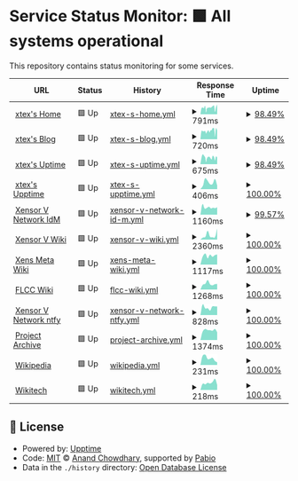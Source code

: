 # Service Status Monitor: <!--live status--> **🟩 All systems operational**

This repository contains status monitoring for some services.

<!--start: status pages-->
<!-- This summary is generated by Upptime (https://github.com/upptime/upptime) -->
<!-- Do not edit this manually, your changes will be overwritten -->
<!-- prettier-ignore -->
| URL | Status | History | Response Time | Uptime |
| --- | ------ | ------- | ------------- | ------ |
| <img alt="" src="https://icons.duckduckgo.com/ip3/xtexx.eu.org.ico" height="13"> [xtex's Home](https://xtexx.eu.org) | 🟩 Up | [xtex-s-home.yml](https://github.com/xtexChooser/uptime/commits/HEAD/history/xtex-s-home.yml) | <details><summary><img alt="Response time graph" src="./graphs/xtex-s-home/response-time-week.png" height="20"> 791ms</summary><br><a href="https://upptime.xtexx.eu.org/history/xtex-s-home"><img alt="Response time 768" src="https://img.shields.io/endpoint?url=https%3A%2F%2Fraw.githubusercontent.com%2FxtexChooser%2Fuptime%2FHEAD%2Fapi%2Fxtex-s-home%2Fresponse-time.json"></a><br><a href="https://upptime.xtexx.eu.org/history/xtex-s-home"><img alt="24-hour response time 861" src="https://img.shields.io/endpoint?url=https%3A%2F%2Fraw.githubusercontent.com%2FxtexChooser%2Fuptime%2FHEAD%2Fapi%2Fxtex-s-home%2Fresponse-time-day.json"></a><br><a href="https://upptime.xtexx.eu.org/history/xtex-s-home"><img alt="7-day response time 791" src="https://img.shields.io/endpoint?url=https%3A%2F%2Fraw.githubusercontent.com%2FxtexChooser%2Fuptime%2FHEAD%2Fapi%2Fxtex-s-home%2Fresponse-time-week.json"></a><br><a href="https://upptime.xtexx.eu.org/history/xtex-s-home"><img alt="30-day response time 778" src="https://img.shields.io/endpoint?url=https%3A%2F%2Fraw.githubusercontent.com%2FxtexChooser%2Fuptime%2FHEAD%2Fapi%2Fxtex-s-home%2Fresponse-time-month.json"></a><br><a href="https://upptime.xtexx.eu.org/history/xtex-s-home"><img alt="1-year response time 768" src="https://img.shields.io/endpoint?url=https%3A%2F%2Fraw.githubusercontent.com%2FxtexChooser%2Fuptime%2FHEAD%2Fapi%2Fxtex-s-home%2Fresponse-time-year.json"></a></details> | <details><summary><a href="https://upptime.xtexx.eu.org/history/xtex-s-home">98.49%</a></summary><a href="https://upptime.xtexx.eu.org/history/xtex-s-home"><img alt="All-time uptime 91.32%" src="https://img.shields.io/endpoint?url=https%3A%2F%2Fraw.githubusercontent.com%2FxtexChooser%2Fuptime%2FHEAD%2Fapi%2Fxtex-s-home%2Fuptime.json"></a><br><a href="https://upptime.xtexx.eu.org/history/xtex-s-home"><img alt="24-hour uptime 97.65%" src="https://img.shields.io/endpoint?url=https%3A%2F%2Fraw.githubusercontent.com%2FxtexChooser%2Fuptime%2FHEAD%2Fapi%2Fxtex-s-home%2Fuptime-day.json"></a><br><a href="https://upptime.xtexx.eu.org/history/xtex-s-home"><img alt="7-day uptime 98.49%" src="https://img.shields.io/endpoint?url=https%3A%2F%2Fraw.githubusercontent.com%2FxtexChooser%2Fuptime%2FHEAD%2Fapi%2Fxtex-s-home%2Fuptime-week.json"></a><br><a href="https://upptime.xtexx.eu.org/history/xtex-s-home"><img alt="30-day uptime 89.93%" src="https://img.shields.io/endpoint?url=https%3A%2F%2Fraw.githubusercontent.com%2FxtexChooser%2Fuptime%2FHEAD%2Fapi%2Fxtex-s-home%2Fuptime-month.json"></a><br><a href="https://upptime.xtexx.eu.org/history/xtex-s-home"><img alt="1-year uptime 91.32%" src="https://img.shields.io/endpoint?url=https%3A%2F%2Fraw.githubusercontent.com%2FxtexChooser%2Fuptime%2FHEAD%2Fapi%2Fxtex-s-home%2Fuptime-year.json"></a></details>
| <img alt="" src="https://icons.duckduckgo.com/ip3/blog.xtexx.eu.org.ico" height="13"> [xtex's Blog](https://blog.xtexx.eu.org) | 🟩 Up | [xtex-s-blog.yml](https://github.com/xtexChooser/uptime/commits/HEAD/history/xtex-s-blog.yml) | <details><summary><img alt="Response time graph" src="./graphs/xtex-s-blog/response-time-week.png" height="20"> 720ms</summary><br><a href="https://upptime.xtexx.eu.org/history/xtex-s-blog"><img alt="Response time 740" src="https://img.shields.io/endpoint?url=https%3A%2F%2Fraw.githubusercontent.com%2FxtexChooser%2Fuptime%2FHEAD%2Fapi%2Fxtex-s-blog%2Fresponse-time.json"></a><br><a href="https://upptime.xtexx.eu.org/history/xtex-s-blog"><img alt="24-hour response time 693" src="https://img.shields.io/endpoint?url=https%3A%2F%2Fraw.githubusercontent.com%2FxtexChooser%2Fuptime%2FHEAD%2Fapi%2Fxtex-s-blog%2Fresponse-time-day.json"></a><br><a href="https://upptime.xtexx.eu.org/history/xtex-s-blog"><img alt="7-day response time 720" src="https://img.shields.io/endpoint?url=https%3A%2F%2Fraw.githubusercontent.com%2FxtexChooser%2Fuptime%2FHEAD%2Fapi%2Fxtex-s-blog%2Fresponse-time-week.json"></a><br><a href="https://upptime.xtexx.eu.org/history/xtex-s-blog"><img alt="30-day response time 740" src="https://img.shields.io/endpoint?url=https%3A%2F%2Fraw.githubusercontent.com%2FxtexChooser%2Fuptime%2FHEAD%2Fapi%2Fxtex-s-blog%2Fresponse-time-month.json"></a><br><a href="https://upptime.xtexx.eu.org/history/xtex-s-blog"><img alt="1-year response time 740" src="https://img.shields.io/endpoint?url=https%3A%2F%2Fraw.githubusercontent.com%2FxtexChooser%2Fuptime%2FHEAD%2Fapi%2Fxtex-s-blog%2Fresponse-time-year.json"></a></details> | <details><summary><a href="https://upptime.xtexx.eu.org/history/xtex-s-blog">98.49%</a></summary><a href="https://upptime.xtexx.eu.org/history/xtex-s-blog"><img alt="All-time uptime 91.32%" src="https://img.shields.io/endpoint?url=https%3A%2F%2Fraw.githubusercontent.com%2FxtexChooser%2Fuptime%2FHEAD%2Fapi%2Fxtex-s-blog%2Fuptime.json"></a><br><a href="https://upptime.xtexx.eu.org/history/xtex-s-blog"><img alt="24-hour uptime 97.65%" src="https://img.shields.io/endpoint?url=https%3A%2F%2Fraw.githubusercontent.com%2FxtexChooser%2Fuptime%2FHEAD%2Fapi%2Fxtex-s-blog%2Fuptime-day.json"></a><br><a href="https://upptime.xtexx.eu.org/history/xtex-s-blog"><img alt="7-day uptime 98.49%" src="https://img.shields.io/endpoint?url=https%3A%2F%2Fraw.githubusercontent.com%2FxtexChooser%2Fuptime%2FHEAD%2Fapi%2Fxtex-s-blog%2Fuptime-week.json"></a><br><a href="https://upptime.xtexx.eu.org/history/xtex-s-blog"><img alt="30-day uptime 89.93%" src="https://img.shields.io/endpoint?url=https%3A%2F%2Fraw.githubusercontent.com%2FxtexChooser%2Fuptime%2FHEAD%2Fapi%2Fxtex-s-blog%2Fuptime-month.json"></a><br><a href="https://upptime.xtexx.eu.org/history/xtex-s-blog"><img alt="1-year uptime 91.32%" src="https://img.shields.io/endpoint?url=https%3A%2F%2Fraw.githubusercontent.com%2FxtexChooser%2Fuptime%2FHEAD%2Fapi%2Fxtex-s-blog%2Fuptime-year.json"></a></details>
| <img alt="" src="https://icons.duckduckgo.com/ip3/uptime.xtexx.eu.org.ico" height="13"> [xtex's Uptime](https://uptime.xtexx.eu.org) | 🟩 Up | [xtex-s-uptime.yml](https://github.com/xtexChooser/uptime/commits/HEAD/history/xtex-s-uptime.yml) | <details><summary><img alt="Response time graph" src="./graphs/xtex-s-uptime/response-time-week.png" height="20"> 675ms</summary><br><a href="https://upptime.xtexx.eu.org/history/xtex-s-uptime"><img alt="Response time 1017" src="https://img.shields.io/endpoint?url=https%3A%2F%2Fraw.githubusercontent.com%2FxtexChooser%2Fuptime%2FHEAD%2Fapi%2Fxtex-s-uptime%2Fresponse-time.json"></a><br><a href="https://upptime.xtexx.eu.org/history/xtex-s-uptime"><img alt="24-hour response time 704" src="https://img.shields.io/endpoint?url=https%3A%2F%2Fraw.githubusercontent.com%2FxtexChooser%2Fuptime%2FHEAD%2Fapi%2Fxtex-s-uptime%2Fresponse-time-day.json"></a><br><a href="https://upptime.xtexx.eu.org/history/xtex-s-uptime"><img alt="7-day response time 675" src="https://img.shields.io/endpoint?url=https%3A%2F%2Fraw.githubusercontent.com%2FxtexChooser%2Fuptime%2FHEAD%2Fapi%2Fxtex-s-uptime%2Fresponse-time-week.json"></a><br><a href="https://upptime.xtexx.eu.org/history/xtex-s-uptime"><img alt="30-day response time 1064" src="https://img.shields.io/endpoint?url=https%3A%2F%2Fraw.githubusercontent.com%2FxtexChooser%2Fuptime%2FHEAD%2Fapi%2Fxtex-s-uptime%2Fresponse-time-month.json"></a><br><a href="https://upptime.xtexx.eu.org/history/xtex-s-uptime"><img alt="1-year response time 1017" src="https://img.shields.io/endpoint?url=https%3A%2F%2Fraw.githubusercontent.com%2FxtexChooser%2Fuptime%2FHEAD%2Fapi%2Fxtex-s-uptime%2Fresponse-time-year.json"></a></details> | <details><summary><a href="https://upptime.xtexx.eu.org/history/xtex-s-uptime">98.49%</a></summary><a href="https://upptime.xtexx.eu.org/history/xtex-s-uptime"><img alt="All-time uptime 99.08%" src="https://img.shields.io/endpoint?url=https%3A%2F%2Fraw.githubusercontent.com%2FxtexChooser%2Fuptime%2FHEAD%2Fapi%2Fxtex-s-uptime%2Fuptime.json"></a><br><a href="https://upptime.xtexx.eu.org/history/xtex-s-uptime"><img alt="24-hour uptime 97.65%" src="https://img.shields.io/endpoint?url=https%3A%2F%2Fraw.githubusercontent.com%2FxtexChooser%2Fuptime%2FHEAD%2Fapi%2Fxtex-s-uptime%2Fuptime-day.json"></a><br><a href="https://upptime.xtexx.eu.org/history/xtex-s-uptime"><img alt="7-day uptime 98.49%" src="https://img.shields.io/endpoint?url=https%3A%2F%2Fraw.githubusercontent.com%2FxtexChooser%2Fuptime%2FHEAD%2Fapi%2Fxtex-s-uptime%2Fuptime-week.json"></a><br><a href="https://upptime.xtexx.eu.org/history/xtex-s-uptime"><img alt="30-day uptime 99.13%" src="https://img.shields.io/endpoint?url=https%3A%2F%2Fraw.githubusercontent.com%2FxtexChooser%2Fuptime%2FHEAD%2Fapi%2Fxtex-s-uptime%2Fuptime-month.json"></a><br><a href="https://upptime.xtexx.eu.org/history/xtex-s-uptime"><img alt="1-year uptime 99.08%" src="https://img.shields.io/endpoint?url=https%3A%2F%2Fraw.githubusercontent.com%2FxtexChooser%2Fuptime%2FHEAD%2Fapi%2Fxtex-s-uptime%2Fuptime-year.json"></a></details>
| <img alt="" src="https://icons.duckduckgo.com/ip3/upptime.xtexx.eu.org.ico" height="13"> [xtex's Upptime](https://upptime.xtexx.eu.org) | 🟩 Up | [xtex-s-upptime.yml](https://github.com/xtexChooser/uptime/commits/HEAD/history/xtex-s-upptime.yml) | <details><summary><img alt="Response time graph" src="./graphs/xtex-s-upptime/response-time-week.png" height="20"> 406ms</summary><br><a href="https://upptime.xtexx.eu.org/history/xtex-s-upptime"><img alt="Response time 421" src="https://img.shields.io/endpoint?url=https%3A%2F%2Fraw.githubusercontent.com%2FxtexChooser%2Fuptime%2FHEAD%2Fapi%2Fxtex-s-upptime%2Fresponse-time.json"></a><br><a href="https://upptime.xtexx.eu.org/history/xtex-s-upptime"><img alt="24-hour response time 213" src="https://img.shields.io/endpoint?url=https%3A%2F%2Fraw.githubusercontent.com%2FxtexChooser%2Fuptime%2FHEAD%2Fapi%2Fxtex-s-upptime%2Fresponse-time-day.json"></a><br><a href="https://upptime.xtexx.eu.org/history/xtex-s-upptime"><img alt="7-day response time 406" src="https://img.shields.io/endpoint?url=https%3A%2F%2Fraw.githubusercontent.com%2FxtexChooser%2Fuptime%2FHEAD%2Fapi%2Fxtex-s-upptime%2Fresponse-time-week.json"></a><br><a href="https://upptime.xtexx.eu.org/history/xtex-s-upptime"><img alt="30-day response time 455" src="https://img.shields.io/endpoint?url=https%3A%2F%2Fraw.githubusercontent.com%2FxtexChooser%2Fuptime%2FHEAD%2Fapi%2Fxtex-s-upptime%2Fresponse-time-month.json"></a><br><a href="https://upptime.xtexx.eu.org/history/xtex-s-upptime"><img alt="1-year response time 421" src="https://img.shields.io/endpoint?url=https%3A%2F%2Fraw.githubusercontent.com%2FxtexChooser%2Fuptime%2FHEAD%2Fapi%2Fxtex-s-upptime%2Fresponse-time-year.json"></a></details> | <details><summary><a href="https://upptime.xtexx.eu.org/history/xtex-s-upptime">100.00%</a></summary><a href="https://upptime.xtexx.eu.org/history/xtex-s-upptime"><img alt="All-time uptime 100.00%" src="https://img.shields.io/endpoint?url=https%3A%2F%2Fraw.githubusercontent.com%2FxtexChooser%2Fuptime%2FHEAD%2Fapi%2Fxtex-s-upptime%2Fuptime.json"></a><br><a href="https://upptime.xtexx.eu.org/history/xtex-s-upptime"><img alt="24-hour uptime 100.00%" src="https://img.shields.io/endpoint?url=https%3A%2F%2Fraw.githubusercontent.com%2FxtexChooser%2Fuptime%2FHEAD%2Fapi%2Fxtex-s-upptime%2Fuptime-day.json"></a><br><a href="https://upptime.xtexx.eu.org/history/xtex-s-upptime"><img alt="7-day uptime 100.00%" src="https://img.shields.io/endpoint?url=https%3A%2F%2Fraw.githubusercontent.com%2FxtexChooser%2Fuptime%2FHEAD%2Fapi%2Fxtex-s-upptime%2Fuptime-week.json"></a><br><a href="https://upptime.xtexx.eu.org/history/xtex-s-upptime"><img alt="30-day uptime 100.00%" src="https://img.shields.io/endpoint?url=https%3A%2F%2Fraw.githubusercontent.com%2FxtexChooser%2Fuptime%2FHEAD%2Fapi%2Fxtex-s-upptime%2Fuptime-month.json"></a><br><a href="https://upptime.xtexx.eu.org/history/xtex-s-upptime"><img alt="1-year uptime 100.00%" src="https://img.shields.io/endpoint?url=https%3A%2F%2Fraw.githubusercontent.com%2FxtexChooser%2Fuptime%2FHEAD%2Fapi%2Fxtex-s-upptime%2Fuptime-year.json"></a></details>
| <img alt="" src="https://icons.duckduckgo.com/ip3/id.xvnet.eu.org.ico" height="13"> [Xensor V Network IdM](https://id.xvnet.eu.org) | 🟩 Up | [xensor-v-network-id-m.yml](https://github.com/xtexChooser/uptime/commits/HEAD/history/xensor-v-network-id-m.yml) | <details><summary><img alt="Response time graph" src="./graphs/xensor-v-network-id-m/response-time-week.png" height="20"> 1160ms</summary><br><a href="https://upptime.xtexx.eu.org/history/xensor-v-network-id-m"><img alt="Response time 1127" src="https://img.shields.io/endpoint?url=https%3A%2F%2Fraw.githubusercontent.com%2FxtexChooser%2Fuptime%2FHEAD%2Fapi%2Fxensor-v-network-id-m%2Fresponse-time.json"></a><br><a href="https://upptime.xtexx.eu.org/history/xensor-v-network-id-m"><img alt="24-hour response time 1180" src="https://img.shields.io/endpoint?url=https%3A%2F%2Fraw.githubusercontent.com%2FxtexChooser%2Fuptime%2FHEAD%2Fapi%2Fxensor-v-network-id-m%2Fresponse-time-day.json"></a><br><a href="https://upptime.xtexx.eu.org/history/xensor-v-network-id-m"><img alt="7-day response time 1160" src="https://img.shields.io/endpoint?url=https%3A%2F%2Fraw.githubusercontent.com%2FxtexChooser%2Fuptime%2FHEAD%2Fapi%2Fxensor-v-network-id-m%2Fresponse-time-week.json"></a><br><a href="https://upptime.xtexx.eu.org/history/xensor-v-network-id-m"><img alt="30-day response time 982" src="https://img.shields.io/endpoint?url=https%3A%2F%2Fraw.githubusercontent.com%2FxtexChooser%2Fuptime%2FHEAD%2Fapi%2Fxensor-v-network-id-m%2Fresponse-time-month.json"></a><br><a href="https://upptime.xtexx.eu.org/history/xensor-v-network-id-m"><img alt="1-year response time 1127" src="https://img.shields.io/endpoint?url=https%3A%2F%2Fraw.githubusercontent.com%2FxtexChooser%2Fuptime%2FHEAD%2Fapi%2Fxensor-v-network-id-m%2Fresponse-time-year.json"></a></details> | <details><summary><a href="https://upptime.xtexx.eu.org/history/xensor-v-network-id-m">99.57%</a></summary><a href="https://upptime.xtexx.eu.org/history/xensor-v-network-id-m"><img alt="All-time uptime 99.97%" src="https://img.shields.io/endpoint?url=https%3A%2F%2Fraw.githubusercontent.com%2FxtexChooser%2Fuptime%2FHEAD%2Fapi%2Fxensor-v-network-id-m%2Fuptime.json"></a><br><a href="https://upptime.xtexx.eu.org/history/xensor-v-network-id-m"><img alt="24-hour uptime 100.00%" src="https://img.shields.io/endpoint?url=https%3A%2F%2Fraw.githubusercontent.com%2FxtexChooser%2Fuptime%2FHEAD%2Fapi%2Fxensor-v-network-id-m%2Fuptime-day.json"></a><br><a href="https://upptime.xtexx.eu.org/history/xensor-v-network-id-m"><img alt="7-day uptime 99.57%" src="https://img.shields.io/endpoint?url=https%3A%2F%2Fraw.githubusercontent.com%2FxtexChooser%2Fuptime%2FHEAD%2Fapi%2Fxensor-v-network-id-m%2Fuptime-week.json"></a><br><a href="https://upptime.xtexx.eu.org/history/xensor-v-network-id-m"><img alt="30-day uptime 99.90%" src="https://img.shields.io/endpoint?url=https%3A%2F%2Fraw.githubusercontent.com%2FxtexChooser%2Fuptime%2FHEAD%2Fapi%2Fxensor-v-network-id-m%2Fuptime-month.json"></a><br><a href="https://upptime.xtexx.eu.org/history/xensor-v-network-id-m"><img alt="1-year uptime 99.97%" src="https://img.shields.io/endpoint?url=https%3A%2F%2Fraw.githubusercontent.com%2FxtexChooser%2Fuptime%2FHEAD%2Fapi%2Fxensor-v-network-id-m%2Fuptime-year.json"></a></details>
| <img alt="" src="https://icons.duckduckgo.com/ip3/w.xvnet.eu.org.ico" height="13"> [Xensor V Wiki](https://w.xvnet.eu.org) | 🟩 Up | [xensor-v-wiki.yml](https://github.com/xtexChooser/uptime/commits/HEAD/history/xensor-v-wiki.yml) | <details><summary><img alt="Response time graph" src="./graphs/xensor-v-wiki/response-time-week.png" height="20"> 2360ms</summary><br><a href="https://upptime.xtexx.eu.org/history/xensor-v-wiki"><img alt="Response time 1288" src="https://img.shields.io/endpoint?url=https%3A%2F%2Fraw.githubusercontent.com%2FxtexChooser%2Fuptime%2FHEAD%2Fapi%2Fxensor-v-wiki%2Fresponse-time.json"></a><br><a href="https://upptime.xtexx.eu.org/history/xensor-v-wiki"><img alt="24-hour response time 5783" src="https://img.shields.io/endpoint?url=https%3A%2F%2Fraw.githubusercontent.com%2FxtexChooser%2Fuptime%2FHEAD%2Fapi%2Fxensor-v-wiki%2Fresponse-time-day.json"></a><br><a href="https://upptime.xtexx.eu.org/history/xensor-v-wiki"><img alt="7-day response time 2360" src="https://img.shields.io/endpoint?url=https%3A%2F%2Fraw.githubusercontent.com%2FxtexChooser%2Fuptime%2FHEAD%2Fapi%2Fxensor-v-wiki%2Fresponse-time-week.json"></a><br><a href="https://upptime.xtexx.eu.org/history/xensor-v-wiki"><img alt="30-day response time 1345" src="https://img.shields.io/endpoint?url=https%3A%2F%2Fraw.githubusercontent.com%2FxtexChooser%2Fuptime%2FHEAD%2Fapi%2Fxensor-v-wiki%2Fresponse-time-month.json"></a><br><a href="https://upptime.xtexx.eu.org/history/xensor-v-wiki"><img alt="1-year response time 1288" src="https://img.shields.io/endpoint?url=https%3A%2F%2Fraw.githubusercontent.com%2FxtexChooser%2Fuptime%2FHEAD%2Fapi%2Fxensor-v-wiki%2Fresponse-time-year.json"></a></details> | <details><summary><a href="https://upptime.xtexx.eu.org/history/xensor-v-wiki">100.00%</a></summary><a href="https://upptime.xtexx.eu.org/history/xensor-v-wiki"><img alt="All-time uptime 99.59%" src="https://img.shields.io/endpoint?url=https%3A%2F%2Fraw.githubusercontent.com%2FxtexChooser%2Fuptime%2FHEAD%2Fapi%2Fxensor-v-wiki%2Fuptime.json"></a><br><a href="https://upptime.xtexx.eu.org/history/xensor-v-wiki"><img alt="24-hour uptime 100.00%" src="https://img.shields.io/endpoint?url=https%3A%2F%2Fraw.githubusercontent.com%2FxtexChooser%2Fuptime%2FHEAD%2Fapi%2Fxensor-v-wiki%2Fuptime-day.json"></a><br><a href="https://upptime.xtexx.eu.org/history/xensor-v-wiki"><img alt="7-day uptime 100.00%" src="https://img.shields.io/endpoint?url=https%3A%2F%2Fraw.githubusercontent.com%2FxtexChooser%2Fuptime%2FHEAD%2Fapi%2Fxensor-v-wiki%2Fuptime-week.json"></a><br><a href="https://upptime.xtexx.eu.org/history/xensor-v-wiki"><img alt="30-day uptime 100.00%" src="https://img.shields.io/endpoint?url=https%3A%2F%2Fraw.githubusercontent.com%2FxtexChooser%2Fuptime%2FHEAD%2Fapi%2Fxensor-v-wiki%2Fuptime-month.json"></a><br><a href="https://upptime.xtexx.eu.org/history/xensor-v-wiki"><img alt="1-year uptime 99.59%" src="https://img.shields.io/endpoint?url=https%3A%2F%2Fraw.githubusercontent.com%2FxtexChooser%2Fuptime%2FHEAD%2Fapi%2Fxensor-v-wiki%2Fuptime-year.json"></a></details>
| <img alt="" src="https://icons.duckduckgo.com/ip3/meta.w.xvnet.eu.org.ico" height="13"> [Xens Meta Wiki](https://meta.w.xvnet.eu.org) | 🟩 Up | [xens-meta-wiki.yml](https://github.com/xtexChooser/uptime/commits/HEAD/history/xens-meta-wiki.yml) | <details><summary><img alt="Response time graph" src="./graphs/xens-meta-wiki/response-time-week.png" height="20"> 1117ms</summary><br><a href="https://upptime.xtexx.eu.org/history/xens-meta-wiki"><img alt="Response time 1112" src="https://img.shields.io/endpoint?url=https%3A%2F%2Fraw.githubusercontent.com%2FxtexChooser%2Fuptime%2FHEAD%2Fapi%2Fxens-meta-wiki%2Fresponse-time.json"></a><br><a href="https://upptime.xtexx.eu.org/history/xens-meta-wiki"><img alt="24-hour response time 1261" src="https://img.shields.io/endpoint?url=https%3A%2F%2Fraw.githubusercontent.com%2FxtexChooser%2Fuptime%2FHEAD%2Fapi%2Fxens-meta-wiki%2Fresponse-time-day.json"></a><br><a href="https://upptime.xtexx.eu.org/history/xens-meta-wiki"><img alt="7-day response time 1117" src="https://img.shields.io/endpoint?url=https%3A%2F%2Fraw.githubusercontent.com%2FxtexChooser%2Fuptime%2FHEAD%2Fapi%2Fxens-meta-wiki%2Fresponse-time-week.json"></a><br><a href="https://upptime.xtexx.eu.org/history/xens-meta-wiki"><img alt="30-day response time 1111" src="https://img.shields.io/endpoint?url=https%3A%2F%2Fraw.githubusercontent.com%2FxtexChooser%2Fuptime%2FHEAD%2Fapi%2Fxens-meta-wiki%2Fresponse-time-month.json"></a><br><a href="https://upptime.xtexx.eu.org/history/xens-meta-wiki"><img alt="1-year response time 1112" src="https://img.shields.io/endpoint?url=https%3A%2F%2Fraw.githubusercontent.com%2FxtexChooser%2Fuptime%2FHEAD%2Fapi%2Fxens-meta-wiki%2Fresponse-time-year.json"></a></details> | <details><summary><a href="https://upptime.xtexx.eu.org/history/xens-meta-wiki">100.00%</a></summary><a href="https://upptime.xtexx.eu.org/history/xens-meta-wiki"><img alt="All-time uptime 99.59%" src="https://img.shields.io/endpoint?url=https%3A%2F%2Fraw.githubusercontent.com%2FxtexChooser%2Fuptime%2FHEAD%2Fapi%2Fxens-meta-wiki%2Fuptime.json"></a><br><a href="https://upptime.xtexx.eu.org/history/xens-meta-wiki"><img alt="24-hour uptime 100.00%" src="https://img.shields.io/endpoint?url=https%3A%2F%2Fraw.githubusercontent.com%2FxtexChooser%2Fuptime%2FHEAD%2Fapi%2Fxens-meta-wiki%2Fuptime-day.json"></a><br><a href="https://upptime.xtexx.eu.org/history/xens-meta-wiki"><img alt="7-day uptime 100.00%" src="https://img.shields.io/endpoint?url=https%3A%2F%2Fraw.githubusercontent.com%2FxtexChooser%2Fuptime%2FHEAD%2Fapi%2Fxens-meta-wiki%2Fuptime-week.json"></a><br><a href="https://upptime.xtexx.eu.org/history/xens-meta-wiki"><img alt="30-day uptime 100.00%" src="https://img.shields.io/endpoint?url=https%3A%2F%2Fraw.githubusercontent.com%2FxtexChooser%2Fuptime%2FHEAD%2Fapi%2Fxens-meta-wiki%2Fuptime-month.json"></a><br><a href="https://upptime.xtexx.eu.org/history/xens-meta-wiki"><img alt="1-year uptime 99.59%" src="https://img.shields.io/endpoint?url=https%3A%2F%2Fraw.githubusercontent.com%2FxtexChooser%2Fuptime%2FHEAD%2Fapi%2Fxens-meta-wiki%2Fuptime-year.json"></a></details>
| <img alt="" src="https://icons.duckduckgo.com/ip3/hgdns.ren.ico" height="13"> [FLCC Wiki](https://hgdns.ren) | 🟩 Up | [flcc-wiki.yml](https://github.com/xtexChooser/uptime/commits/HEAD/history/flcc-wiki.yml) | <details><summary><img alt="Response time graph" src="./graphs/flcc-wiki/response-time-week.png" height="20"> 1268ms</summary><br><a href="https://upptime.xtexx.eu.org/history/flcc-wiki"><img alt="Response time 1155" src="https://img.shields.io/endpoint?url=https%3A%2F%2Fraw.githubusercontent.com%2FxtexChooser%2Fuptime%2FHEAD%2Fapi%2Fflcc-wiki%2Fresponse-time.json"></a><br><a href="https://upptime.xtexx.eu.org/history/flcc-wiki"><img alt="24-hour response time 1230" src="https://img.shields.io/endpoint?url=https%3A%2F%2Fraw.githubusercontent.com%2FxtexChooser%2Fuptime%2FHEAD%2Fapi%2Fflcc-wiki%2Fresponse-time-day.json"></a><br><a href="https://upptime.xtexx.eu.org/history/flcc-wiki"><img alt="7-day response time 1268" src="https://img.shields.io/endpoint?url=https%3A%2F%2Fraw.githubusercontent.com%2FxtexChooser%2Fuptime%2FHEAD%2Fapi%2Fflcc-wiki%2Fresponse-time-week.json"></a><br><a href="https://upptime.xtexx.eu.org/history/flcc-wiki"><img alt="30-day response time 1194" src="https://img.shields.io/endpoint?url=https%3A%2F%2Fraw.githubusercontent.com%2FxtexChooser%2Fuptime%2FHEAD%2Fapi%2Fflcc-wiki%2Fresponse-time-month.json"></a><br><a href="https://upptime.xtexx.eu.org/history/flcc-wiki"><img alt="1-year response time 1155" src="https://img.shields.io/endpoint?url=https%3A%2F%2Fraw.githubusercontent.com%2FxtexChooser%2Fuptime%2FHEAD%2Fapi%2Fflcc-wiki%2Fresponse-time-year.json"></a></details> | <details><summary><a href="https://upptime.xtexx.eu.org/history/flcc-wiki">100.00%</a></summary><a href="https://upptime.xtexx.eu.org/history/flcc-wiki"><img alt="All-time uptime 100.00%" src="https://img.shields.io/endpoint?url=https%3A%2F%2Fraw.githubusercontent.com%2FxtexChooser%2Fuptime%2FHEAD%2Fapi%2Fflcc-wiki%2Fuptime.json"></a><br><a href="https://upptime.xtexx.eu.org/history/flcc-wiki"><img alt="24-hour uptime 100.00%" src="https://img.shields.io/endpoint?url=https%3A%2F%2Fraw.githubusercontent.com%2FxtexChooser%2Fuptime%2FHEAD%2Fapi%2Fflcc-wiki%2Fuptime-day.json"></a><br><a href="https://upptime.xtexx.eu.org/history/flcc-wiki"><img alt="7-day uptime 100.00%" src="https://img.shields.io/endpoint?url=https%3A%2F%2Fraw.githubusercontent.com%2FxtexChooser%2Fuptime%2FHEAD%2Fapi%2Fflcc-wiki%2Fuptime-week.json"></a><br><a href="https://upptime.xtexx.eu.org/history/flcc-wiki"><img alt="30-day uptime 100.00%" src="https://img.shields.io/endpoint?url=https%3A%2F%2Fraw.githubusercontent.com%2FxtexChooser%2Fuptime%2FHEAD%2Fapi%2Fflcc-wiki%2Fuptime-month.json"></a><br><a href="https://upptime.xtexx.eu.org/history/flcc-wiki"><img alt="1-year uptime 100.00%" src="https://img.shields.io/endpoint?url=https%3A%2F%2Fraw.githubusercontent.com%2FxtexChooser%2Fuptime%2FHEAD%2Fapi%2Fflcc-wiki%2Fuptime-year.json"></a></details>
| <img alt="" src="https://icons.duckduckgo.com/ip3/ntfy.xvnet.eu.org.ico" height="13"> [Xensor V Network ntfy](https://ntfy.xvnet.eu.org) | 🟩 Up | [xensor-v-network-ntfy.yml](https://github.com/xtexChooser/uptime/commits/HEAD/history/xensor-v-network-ntfy.yml) | <details><summary><img alt="Response time graph" src="./graphs/xensor-v-network-ntfy/response-time-week.png" height="20"> 828ms</summary><br><a href="https://upptime.xtexx.eu.org/history/xensor-v-network-ntfy"><img alt="Response time 825" src="https://img.shields.io/endpoint?url=https%3A%2F%2Fraw.githubusercontent.com%2FxtexChooser%2Fuptime%2FHEAD%2Fapi%2Fxensor-v-network-ntfy%2Fresponse-time.json"></a><br><a href="https://upptime.xtexx.eu.org/history/xensor-v-network-ntfy"><img alt="24-hour response time 915" src="https://img.shields.io/endpoint?url=https%3A%2F%2Fraw.githubusercontent.com%2FxtexChooser%2Fuptime%2FHEAD%2Fapi%2Fxensor-v-network-ntfy%2Fresponse-time-day.json"></a><br><a href="https://upptime.xtexx.eu.org/history/xensor-v-network-ntfy"><img alt="7-day response time 828" src="https://img.shields.io/endpoint?url=https%3A%2F%2Fraw.githubusercontent.com%2FxtexChooser%2Fuptime%2FHEAD%2Fapi%2Fxensor-v-network-ntfy%2Fresponse-time-week.json"></a><br><a href="https://upptime.xtexx.eu.org/history/xensor-v-network-ntfy"><img alt="30-day response time 751" src="https://img.shields.io/endpoint?url=https%3A%2F%2Fraw.githubusercontent.com%2FxtexChooser%2Fuptime%2FHEAD%2Fapi%2Fxensor-v-network-ntfy%2Fresponse-time-month.json"></a><br><a href="https://upptime.xtexx.eu.org/history/xensor-v-network-ntfy"><img alt="1-year response time 825" src="https://img.shields.io/endpoint?url=https%3A%2F%2Fraw.githubusercontent.com%2FxtexChooser%2Fuptime%2FHEAD%2Fapi%2Fxensor-v-network-ntfy%2Fresponse-time-year.json"></a></details> | <details><summary><a href="https://upptime.xtexx.eu.org/history/xensor-v-network-ntfy">100.00%</a></summary><a href="https://upptime.xtexx.eu.org/history/xensor-v-network-ntfy"><img alt="All-time uptime 100.00%" src="https://img.shields.io/endpoint?url=https%3A%2F%2Fraw.githubusercontent.com%2FxtexChooser%2Fuptime%2FHEAD%2Fapi%2Fxensor-v-network-ntfy%2Fuptime.json"></a><br><a href="https://upptime.xtexx.eu.org/history/xensor-v-network-ntfy"><img alt="24-hour uptime 100.00%" src="https://img.shields.io/endpoint?url=https%3A%2F%2Fraw.githubusercontent.com%2FxtexChooser%2Fuptime%2FHEAD%2Fapi%2Fxensor-v-network-ntfy%2Fuptime-day.json"></a><br><a href="https://upptime.xtexx.eu.org/history/xensor-v-network-ntfy"><img alt="7-day uptime 100.00%" src="https://img.shields.io/endpoint?url=https%3A%2F%2Fraw.githubusercontent.com%2FxtexChooser%2Fuptime%2FHEAD%2Fapi%2Fxensor-v-network-ntfy%2Fuptime-week.json"></a><br><a href="https://upptime.xtexx.eu.org/history/xensor-v-network-ntfy"><img alt="30-day uptime 100.00%" src="https://img.shields.io/endpoint?url=https%3A%2F%2Fraw.githubusercontent.com%2FxtexChooser%2Fuptime%2FHEAD%2Fapi%2Fxensor-v-network-ntfy%2Fuptime-month.json"></a><br><a href="https://upptime.xtexx.eu.org/history/xensor-v-network-ntfy"><img alt="1-year uptime 100.00%" src="https://img.shields.io/endpoint?url=https%3A%2F%2Fraw.githubusercontent.com%2FxtexChooser%2Fuptime%2FHEAD%2Fapi%2Fxensor-v-network-ntfy%2Fuptime-year.json"></a></details>
| <img alt="" src="https://icons.duckduckgo.com/ip3/lakeus.xyz.ico" height="13"> [Project Archive](https://lakeus.xyz) | 🟩 Up | [project-archive.yml](https://github.com/xtexChooser/uptime/commits/HEAD/history/project-archive.yml) | <details><summary><img alt="Response time graph" src="./graphs/project-archive/response-time-week.png" height="20"> 1374ms</summary><br><a href="https://upptime.xtexx.eu.org/history/project-archive"><img alt="Response time 1548" src="https://img.shields.io/endpoint?url=https%3A%2F%2Fraw.githubusercontent.com%2FxtexChooser%2Fuptime%2FHEAD%2Fapi%2Fproject-archive%2Fresponse-time.json"></a><br><a href="https://upptime.xtexx.eu.org/history/project-archive"><img alt="24-hour response time 1094" src="https://img.shields.io/endpoint?url=https%3A%2F%2Fraw.githubusercontent.com%2FxtexChooser%2Fuptime%2FHEAD%2Fapi%2Fproject-archive%2Fresponse-time-day.json"></a><br><a href="https://upptime.xtexx.eu.org/history/project-archive"><img alt="7-day response time 1374" src="https://img.shields.io/endpoint?url=https%3A%2F%2Fraw.githubusercontent.com%2FxtexChooser%2Fuptime%2FHEAD%2Fapi%2Fproject-archive%2Fresponse-time-week.json"></a><br><a href="https://upptime.xtexx.eu.org/history/project-archive"><img alt="30-day response time 2076" src="https://img.shields.io/endpoint?url=https%3A%2F%2Fraw.githubusercontent.com%2FxtexChooser%2Fuptime%2FHEAD%2Fapi%2Fproject-archive%2Fresponse-time-month.json"></a><br><a href="https://upptime.xtexx.eu.org/history/project-archive"><img alt="1-year response time 1548" src="https://img.shields.io/endpoint?url=https%3A%2F%2Fraw.githubusercontent.com%2FxtexChooser%2Fuptime%2FHEAD%2Fapi%2Fproject-archive%2Fresponse-time-year.json"></a></details> | <details><summary><a href="https://upptime.xtexx.eu.org/history/project-archive">100.00%</a></summary><a href="https://upptime.xtexx.eu.org/history/project-archive"><img alt="All-time uptime 99.85%" src="https://img.shields.io/endpoint?url=https%3A%2F%2Fraw.githubusercontent.com%2FxtexChooser%2Fuptime%2FHEAD%2Fapi%2Fproject-archive%2Fuptime.json"></a><br><a href="https://upptime.xtexx.eu.org/history/project-archive"><img alt="24-hour uptime 100.00%" src="https://img.shields.io/endpoint?url=https%3A%2F%2Fraw.githubusercontent.com%2FxtexChooser%2Fuptime%2FHEAD%2Fapi%2Fproject-archive%2Fuptime-day.json"></a><br><a href="https://upptime.xtexx.eu.org/history/project-archive"><img alt="7-day uptime 100.00%" src="https://img.shields.io/endpoint?url=https%3A%2F%2Fraw.githubusercontent.com%2FxtexChooser%2Fuptime%2FHEAD%2Fapi%2Fproject-archive%2Fuptime-week.json"></a><br><a href="https://upptime.xtexx.eu.org/history/project-archive"><img alt="30-day uptime 100.00%" src="https://img.shields.io/endpoint?url=https%3A%2F%2Fraw.githubusercontent.com%2FxtexChooser%2Fuptime%2FHEAD%2Fapi%2Fproject-archive%2Fuptime-month.json"></a><br><a href="https://upptime.xtexx.eu.org/history/project-archive"><img alt="1-year uptime 99.85%" src="https://img.shields.io/endpoint?url=https%3A%2F%2Fraw.githubusercontent.com%2FxtexChooser%2Fuptime%2FHEAD%2Fapi%2Fproject-archive%2Fuptime-year.json"></a></details>
| <img alt="" src="https://icons.duckduckgo.com/ip3/en.wikipedia.org.ico" height="13"> [Wikipedia](https://en.wikipedia.org) | 🟩 Up | [wikipedia.yml](https://github.com/xtexChooser/uptime/commits/HEAD/history/wikipedia.yml) | <details><summary><img alt="Response time graph" src="./graphs/wikipedia/response-time-week.png" height="20"> 231ms</summary><br><a href="https://upptime.xtexx.eu.org/history/wikipedia"><img alt="Response time 245" src="https://img.shields.io/endpoint?url=https%3A%2F%2Fraw.githubusercontent.com%2FxtexChooser%2Fuptime%2FHEAD%2Fapi%2Fwikipedia%2Fresponse-time.json"></a><br><a href="https://upptime.xtexx.eu.org/history/wikipedia"><img alt="24-hour response time 88" src="https://img.shields.io/endpoint?url=https%3A%2F%2Fraw.githubusercontent.com%2FxtexChooser%2Fuptime%2FHEAD%2Fapi%2Fwikipedia%2Fresponse-time-day.json"></a><br><a href="https://upptime.xtexx.eu.org/history/wikipedia"><img alt="7-day response time 231" src="https://img.shields.io/endpoint?url=https%3A%2F%2Fraw.githubusercontent.com%2FxtexChooser%2Fuptime%2FHEAD%2Fapi%2Fwikipedia%2Fresponse-time-week.json"></a><br><a href="https://upptime.xtexx.eu.org/history/wikipedia"><img alt="30-day response time 236" src="https://img.shields.io/endpoint?url=https%3A%2F%2Fraw.githubusercontent.com%2FxtexChooser%2Fuptime%2FHEAD%2Fapi%2Fwikipedia%2Fresponse-time-month.json"></a><br><a href="https://upptime.xtexx.eu.org/history/wikipedia"><img alt="1-year response time 245" src="https://img.shields.io/endpoint?url=https%3A%2F%2Fraw.githubusercontent.com%2FxtexChooser%2Fuptime%2FHEAD%2Fapi%2Fwikipedia%2Fresponse-time-year.json"></a></details> | <details><summary><a href="https://upptime.xtexx.eu.org/history/wikipedia">100.00%</a></summary><a href="https://upptime.xtexx.eu.org/history/wikipedia"><img alt="All-time uptime 100.00%" src="https://img.shields.io/endpoint?url=https%3A%2F%2Fraw.githubusercontent.com%2FxtexChooser%2Fuptime%2FHEAD%2Fapi%2Fwikipedia%2Fuptime.json"></a><br><a href="https://upptime.xtexx.eu.org/history/wikipedia"><img alt="24-hour uptime 100.00%" src="https://img.shields.io/endpoint?url=https%3A%2F%2Fraw.githubusercontent.com%2FxtexChooser%2Fuptime%2FHEAD%2Fapi%2Fwikipedia%2Fuptime-day.json"></a><br><a href="https://upptime.xtexx.eu.org/history/wikipedia"><img alt="7-day uptime 100.00%" src="https://img.shields.io/endpoint?url=https%3A%2F%2Fraw.githubusercontent.com%2FxtexChooser%2Fuptime%2FHEAD%2Fapi%2Fwikipedia%2Fuptime-week.json"></a><br><a href="https://upptime.xtexx.eu.org/history/wikipedia"><img alt="30-day uptime 100.00%" src="https://img.shields.io/endpoint?url=https%3A%2F%2Fraw.githubusercontent.com%2FxtexChooser%2Fuptime%2FHEAD%2Fapi%2Fwikipedia%2Fuptime-month.json"></a><br><a href="https://upptime.xtexx.eu.org/history/wikipedia"><img alt="1-year uptime 100.00%" src="https://img.shields.io/endpoint?url=https%3A%2F%2Fraw.githubusercontent.com%2FxtexChooser%2Fuptime%2FHEAD%2Fapi%2Fwikipedia%2Fuptime-year.json"></a></details>
| <img alt="" src="https://icons.duckduckgo.com/ip3/wikitech.wikimedia.org.ico" height="13"> [Wikitech](https://wikitech.wikimedia.org) | 🟩 Up | [wikitech.yml](https://github.com/xtexChooser/uptime/commits/HEAD/history/wikitech.yml) | <details><summary><img alt="Response time graph" src="./graphs/wikitech/response-time-week.png" height="20"> 218ms</summary><br><a href="https://upptime.xtexx.eu.org/history/wikitech"><img alt="Response time 278" src="https://img.shields.io/endpoint?url=https%3A%2F%2Fraw.githubusercontent.com%2FxtexChooser%2Fuptime%2FHEAD%2Fapi%2Fwikitech%2Fresponse-time.json"></a><br><a href="https://upptime.xtexx.eu.org/history/wikitech"><img alt="24-hour response time 147" src="https://img.shields.io/endpoint?url=https%3A%2F%2Fraw.githubusercontent.com%2FxtexChooser%2Fuptime%2FHEAD%2Fapi%2Fwikitech%2Fresponse-time-day.json"></a><br><a href="https://upptime.xtexx.eu.org/history/wikitech"><img alt="7-day response time 218" src="https://img.shields.io/endpoint?url=https%3A%2F%2Fraw.githubusercontent.com%2FxtexChooser%2Fuptime%2FHEAD%2Fapi%2Fwikitech%2Fresponse-time-week.json"></a><br><a href="https://upptime.xtexx.eu.org/history/wikitech"><img alt="30-day response time 235" src="https://img.shields.io/endpoint?url=https%3A%2F%2Fraw.githubusercontent.com%2FxtexChooser%2Fuptime%2FHEAD%2Fapi%2Fwikitech%2Fresponse-time-month.json"></a><br><a href="https://upptime.xtexx.eu.org/history/wikitech"><img alt="1-year response time 278" src="https://img.shields.io/endpoint?url=https%3A%2F%2Fraw.githubusercontent.com%2FxtexChooser%2Fuptime%2FHEAD%2Fapi%2Fwikitech%2Fresponse-time-year.json"></a></details> | <details><summary><a href="https://upptime.xtexx.eu.org/history/wikitech">100.00%</a></summary><a href="https://upptime.xtexx.eu.org/history/wikitech"><img alt="All-time uptime 100.00%" src="https://img.shields.io/endpoint?url=https%3A%2F%2Fraw.githubusercontent.com%2FxtexChooser%2Fuptime%2FHEAD%2Fapi%2Fwikitech%2Fuptime.json"></a><br><a href="https://upptime.xtexx.eu.org/history/wikitech"><img alt="24-hour uptime 100.00%" src="https://img.shields.io/endpoint?url=https%3A%2F%2Fraw.githubusercontent.com%2FxtexChooser%2Fuptime%2FHEAD%2Fapi%2Fwikitech%2Fuptime-day.json"></a><br><a href="https://upptime.xtexx.eu.org/history/wikitech"><img alt="7-day uptime 100.00%" src="https://img.shields.io/endpoint?url=https%3A%2F%2Fraw.githubusercontent.com%2FxtexChooser%2Fuptime%2FHEAD%2Fapi%2Fwikitech%2Fuptime-week.json"></a><br><a href="https://upptime.xtexx.eu.org/history/wikitech"><img alt="30-day uptime 100.00%" src="https://img.shields.io/endpoint?url=https%3A%2F%2Fraw.githubusercontent.com%2FxtexChooser%2Fuptime%2FHEAD%2Fapi%2Fwikitech%2Fuptime-month.json"></a><br><a href="https://upptime.xtexx.eu.org/history/wikitech"><img alt="1-year uptime 100.00%" src="https://img.shields.io/endpoint?url=https%3A%2F%2Fraw.githubusercontent.com%2FxtexChooser%2Fuptime%2FHEAD%2Fapi%2Fwikitech%2Fuptime-year.json"></a></details>

<!--end: status pages-->

## 📄 License

- Powered by: [Upptime](https://github.com/upptime/upptime)
- Code: [MIT](./LICENSE) © [Anand Chowdhary](https://anandchowdhary.com), supported by [Pabio](https://pabio.com)
- Data in the `./history` directory: [Open Database License](https://opendatacommons.org/licenses/odbl/1-0/)
